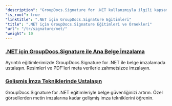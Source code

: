 ```yaml
---
"description": "GroupDocs.Signature for .NET kullanımıyla ilgili kapsamlı eğitimleri keşfedin. Net, adım adım kılavuzlarla dijital imzaları nasıl uygulayacağınızı, iş akışlarını nasıl özelleştireceğinizi ve belge güvenliğini nasıl artıracağınızı öğrenin."
"is_root": true
"linktitle": ".NET için GroupDocs.Signature Eğitimleri"
"title": ".NET için GroupDocs.Signature Eğitimleri ve Örnekleri"
"url": "/tr/signature/net/"
"weight": 10
---
```


### [.NET için GroupDocs.Signature ile Ana Belge İmzalama](./master-document-signing/)
Ayrıntılı eğitimlerimizde GroupDocs.Signature for .NET ile belge imzalamada ustalaşın. Resimleri ve PDF'leri meta verilerle zahmetsizce imzalayın.
### [Gelişmiş İmza Tekniklerinde Ustalaşın](./master-advanced-sign-techniques/)
GroupDocs.Signature for .NET eğitimleriyle belge güvenliğinizi artırın. Özel görsellerden metin imzalarına kadar gelişmiş imza tekniklerini öğrenin.